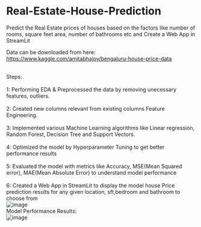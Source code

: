 # Real-Estate-House-Prediction
Predict the Real Estate prices of houses based on the factors like number of rooms, square feet area, number of bathrooms etc and Create a Web App in StreamLit

Data can be downloaded from here: https://www.kaggle.com/amitabhajoy/bengaluru-house-price-data

<br>Steps: </br>
<br>1: Performing EDA & Preprocessed the data by removing unecessary features, outliers.</br>
<br>2: Created new columns relevant from existing columns Feature Engineering.</br>
<br>3: Implemented various Machine Learning algorithms like Linear regression, Random Forest, Decision Tree and Support Vectors.</br>
<br>4: Optimized the model by Hyperparameter Tuning to get better performance results </br>
<br>5: Evaluated the model with metrics like Accuracy, MSE(Mean Squared error), MAE(Mean Absolute Error) to understand model performance </br>
<br>6: Created a Web App in StreamLit to display the model house Price prediction results for any given location, sft,bedroom and bathroom to choose from </br>
![image](https://user-images.githubusercontent.com/55294349/126907539-c9d3d096-3993-4e46-8165-0772e2144ab2.png)
<br>Model Performance Results: </br>
![image](https://user-images.githubusercontent.com/55294349/128110327-ee17bb74-6ff6-47bd-b0e8-0752de0b9bb4.png)




